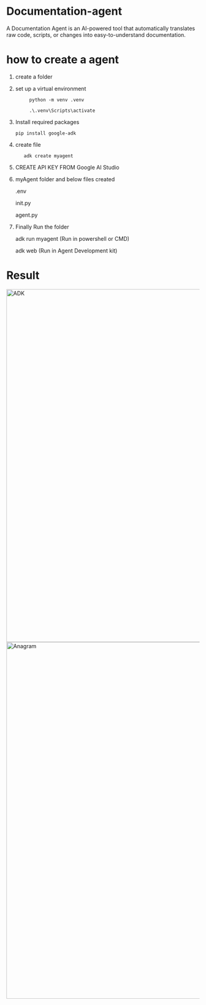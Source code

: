 # Documentation-agent
A Documentation Agent is an AI-powered tool that automatically translates raw code, scripts, or changes into easy-to-understand documentation.

# how to create a agent

1. create a folder

2. set up a virtual environment

            python -m venv .venv

            .\.venv\Scripts\activate

3. Install required packages

       pip install google-adk


4. create file

          adk create myagent

5. CREATE API KEY FROM Google AI Studio

6. myAgent folder and below files created

    .env

    init.py

    agent.py

7. Finally Run the folder

      adk run myagent  (Run in powershell or CMD)
      
      adk web     (Run in Agent Development kit)

# Result    

<img width="1920" height="919" alt="ADK" src="https://github.com/user-attachments/assets/3681559d-11b9-4074-8453-0e9bbb814c64" />



<img width="1920" height="929" alt="Anagram" src="https://github.com/user-attachments/assets/c8e0ce56-eb02-4831-a861-6723fa649832" />



